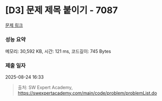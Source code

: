 # [D3] 문제 제목 붙이기 - 7087 

[문제 링크](https://swexpertacademy.com/main/code/problem/problemDetail.do?contestProbId=AWkIdD46A5EDFAXC) 

### 성능 요약

메모리: 30,592 KB, 시간: 121 ms, 코드길이: 745 Bytes

### 제출 일자

2025-08-24 16:33



> 출처: SW Expert Academy, https://swexpertacademy.com/main/code/problem/problemList.do